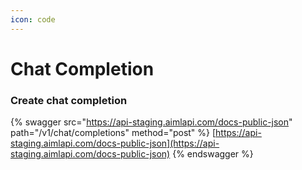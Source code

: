 ```yaml
---
icon: code
---
```


# Chat Completion

### Create chat completion

{% swagger src="https://api-staging.aimlapi.com/docs-public-json" path="/v1/chat/completions" method="post" %}
[https://api-staging.aimlapi.com/docs-public-json](https://api-staging.aimlapi.com/docs-public-json)
{% endswagger %}

